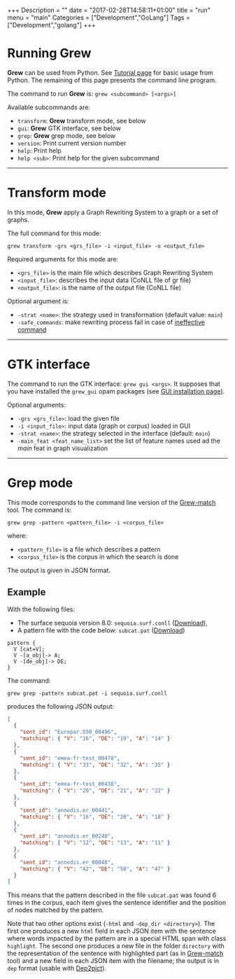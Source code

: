 +++
Description = ""
date = "2017-02-28T14:58:11+01:00"
title = "run"
menu = "main"
Categories = ["Development","GoLang"]
Tags = ["Development","golang"]
+++

# Running Grew

**Grew** can be used from Python. See [Tutorial page](../tuto) for basic usage from Python.
The remaining of this page presents the command line program.


The command to run **Grew** is: `grew <subcommand> [<args>]`

Available subcommands are:

  * `transform`: **Grew** transform mode, see below
  * `gui`: **Grew** GTK interface, see below
  * `grep`: **Grew** grep mode, see below
  * `version`:    Print current version number
  * `help`: Print help
  * `help <sub>`:  Print help for the given subcommand

---

# Transform mode

In this mode, **Grew** apply a Graph Rewriting System to a graph or a set of graphs.

The full command for this mode:

`grew transform -grs <grs_file> -i <input_file> -o <output_file>`

Required arguments for this mode are:

 * `<grs_file>` is the main file which describes Graph Rewriting System
 * `<input_file>`: describes the input data (CoNLL file of gr file)
 * `<output_file>`: is the name of the output file (CoNLL file)

Optional argument is:

 * `-strat <name>`: the strategy used in transformation (default value: `main`)
 * `-safe_commands`: make rewriting process fail in case of [ineffective command](../commands/#effective-commands)

---

# GTK interface

The command to run the GTK interface: `grew gui <args>`.
It supposes that you have installed the `grew_gui` opam packages (see [GUI installation page](../gtk)).

Optional arguments:

 * `-grs <grs_file>`: load the given file
 * `-i <input_file>`: input data (graph or corpus) loaded in GUI
 * `-strat <name>`: the strategy selected in the interface (default: `main`)
 * `-main_feat <feat_name_list>` set the list of feature names used ad the *main* feat in graph visualization

---
# Grep mode

This mode corresponds to the command line version of the [Grew-match](http://match.grew.fr) tool.
The command is:

`grew grep -pattern <pattern_file> -i <corpus_file>`

where:

  * `<pattern_file>` is a file which describes a pattern
  * `<corpus_file>` is the corpus in which the search is done

The output is given in JSON format.

## Example

With the following files:

 * The surface sequoia version 8.0: `sequoia.surf.conll` ([Download](https://gitlab.inria.fr/sequoia/deep-sequoia/raw/master/tags/sequoia-8.0/sequoia.surf.conll)),
 * A pattern file with the code below: `subcat.pat` ([Download](https://gitlab.inria.fr/grew/grew_doc/raw/master/static/examples/grep/subcat.pat))

```
pattern {
  V [cat=V];
  V -[a_obj]-> A;
  V -[de_obj]-> DE;
}
```

The command:

`grew grep -pattern subcat.pat -i sequoia.surf.conll`

produces the following JSON output:

```json
[
  {
    "sent_id": "Europar.550_00496",
    "matching": { "V": "16", "DE": "19", "A": "14" }
  },
  {
    "sent_id": "emea-fr-test_00478",
    "matching": { "V": "33", "DE": "32", "A": "35" }
  },
  {
    "sent_id": "emea-fr-test_00438",
    "matching": { "V": "20", "DE": "21", "A": "22" }
  },
  {
    "sent_id": "annodis.er_00441",
    "matching": { "V": "16", "DE": "20", "A": "18" }
  },
  {
    "sent_id": "annodis.er_00240",
    "matching": { "V": "12", "DE": "13", "A": "11" }
  },
  {
    "sent_id": "annodis.er_00040",
    "matching": { "V": "42", "DE": "50", "A": "47" }
  }
]
```

This means that the pattern described in the file `subcat.pat` was found 6 times in the corpus, each item gives the sentence identifier and the position of nodes matched by the pattern.

Note that two other options exist (`-html` and `-dep_dir <directory>`).
The first one produces a new `html` field in each JSON item with the sentence where words impacted by the pattern are in a special HTML span with class `highlight`.
The second one produces a new file in the folder `directory` with the representation of the sentence with highlighted part (as in [Grew-match](http://match.grew.fr) tool) and a new field in each JSON item with the filename; the output is in `dep` format (usable with [Dep2pict](http://dep2pict.loria.fr)).

